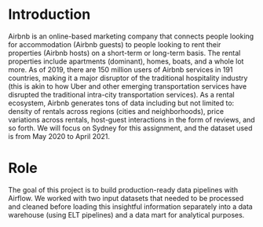# Introduction
Airbnb is an online-based marketing company that connects people looking for accommodation (Airbnb guests) to people looking to rent their properties (Airbnb hosts) on a short-term or long-term basis. The rental properties include apartments (dominant), homes, boats, and a whole lot more. As of 2019, there are 150 million users of Airbnb services in 191 countries, making it a major disruptor of the traditional hospitality industry (this is akin to how Uber and other emerging transportation services have disrupted the traditional intra-city transportation services). As a rental ecosystem, Airbnb generates tons of data including but not limited to: density of rentals across regions (cities and neighborhoods), price variations across rentals, host-guest interactions in the form of reviews, and so forth.
We will focus on Sydney for this assignment, and the dataset used is from May 2020 to April 2021.

# Role
The goal of this project is to build production-ready data pipelines with Airflow. We worked with two input datasets that needed to be processed and cleaned before loading this insightful information separately into a data warehouse (using ELT pipelines) and a data mart for analytical purposes.
